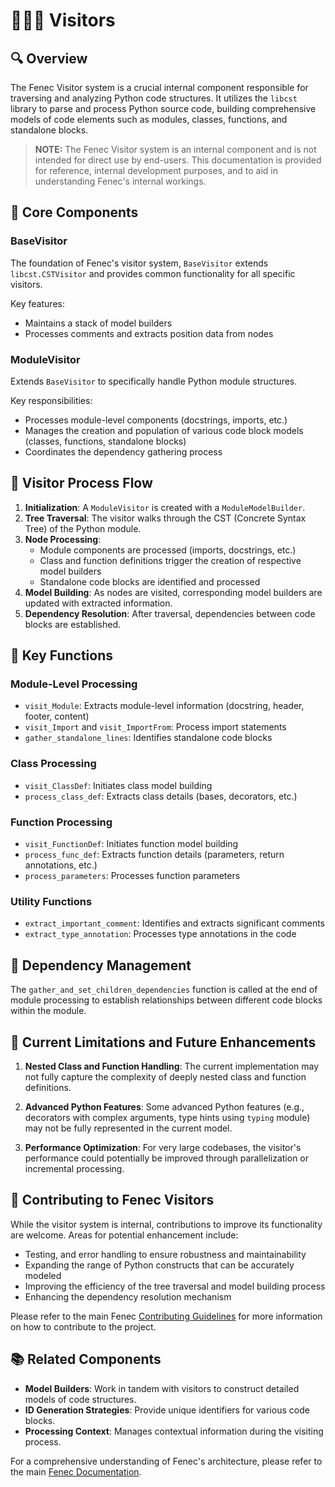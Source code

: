 # 🕵🏻‍♀️ Visitors

## 🔍 Overview

The Fenec Visitor system is a crucial internal component responsible for traversing and analyzing Python code structures. It utilizes the `libcst` library to parse and process Python source code, building comprehensive models of code elements such as modules, classes, functions, and standalone blocks.

> **NOTE:** The Fenec Visitor system is an internal component and is not intended for direct use by end-users. This documentation is provided for reference, internal development purposes, and to aid in understanding Fenec's internal workings.

## 🧩 Core Components

### BaseVisitor

The foundation of Fenec's visitor system, `BaseVisitor` extends `libcst.CSTVisitor` and provides common functionality for all specific visitors.

Key features:

-   Maintains a stack of model builders
-   Processes comments and extracts position data from nodes

### ModuleVisitor

Extends `BaseVisitor` to specifically handle Python module structures.

Key responsibilities:

-   Processes module-level components (docstrings, imports, etc.)
-   Manages the creation and population of various code block models (classes, functions, standalone blocks)
-   Coordinates the dependency gathering process

## 🚀 Visitor Process Flow

1. **Initialization**: A `ModuleVisitor` is created with a `ModuleModelBuilder`.
2. **Tree Traversal**: The visitor walks through the CST (Concrete Syntax Tree) of the Python module.
3. **Node Processing**:
    - Module components are processed (imports, docstrings, etc.)
    - Class and function definitions trigger the creation of respective model builders
    - Standalone code blocks are identified and processed
4. **Model Building**: As nodes are visited, corresponding model builders are updated with extracted information.
5. **Dependency Resolution**: After traversal, dependencies between code blocks are established.

## 🔧 Key Functions

### Module-Level Processing

-   `visit_Module`: Extracts module-level information (docstring, header, footer, content)
-   `visit_Import` and `visit_ImportFrom`: Process import statements
-   `gather_standalone_lines`: Identifies standalone code blocks

### Class Processing

-   `visit_ClassDef`: Initiates class model building
-   `process_class_def`: Extracts class details (bases, decorators, etc.)

### Function Processing

-   `visit_FunctionDef`: Initiates function model building
-   `process_func_def`: Extracts function details (parameters, return annotations, etc.)
-   `process_parameters`: Processes function parameters

### Utility Functions

-   `extract_important_comment`: Identifies and extracts significant comments
-   `extract_type_annotation`: Processes type annotations in the code

## 🔄 Dependency Management

The `gather_and_set_children_dependencies` function is called at the end of module processing to establish relationships between different code blocks within the module.

## 🚧 Current Limitations and Future Enhancements

1. **Nested Class and Function Handling**: The current implementation may not fully capture the complexity of deeply nested class and function definitions.

2. **Advanced Python Features**: Some advanced Python features (e.g., decorators with complex arguments, type hints using `typing` module) may not be fully represented in the current model.

3. **Performance Optimization**: For very large codebases, the visitor's performance could potentially be improved through parallelization or incremental processing.

## 🤝 Contributing to Fenec Visitors

While the visitor system is internal, contributions to improve its functionality are welcome. Areas for potential enhancement include:

-   Testing, and error handling to ensure robustness and maintainability
-   Expanding the range of Python constructs that can be accurately modeled
-   Improving the efficiency of the tree traversal and model building process
-   Enhancing the dependency resolution mechanism

Please refer to the main Fenec [Contributing Guidelines](../../CONTRIBUTING.md) for more information on how to contribute to the project.

## 📚 Related Components

-   **Model Builders**: Work in tandem with visitors to construct detailed models of code structures.
-   **ID Generation Strategies**: Provide unique identifiers for various code blocks.
-   **Processing Context**: Manages contextual information during the visiting process.

For a comprehensive understanding of Fenec's architecture, please refer to the main [Fenec Documentation](../../README.md).
